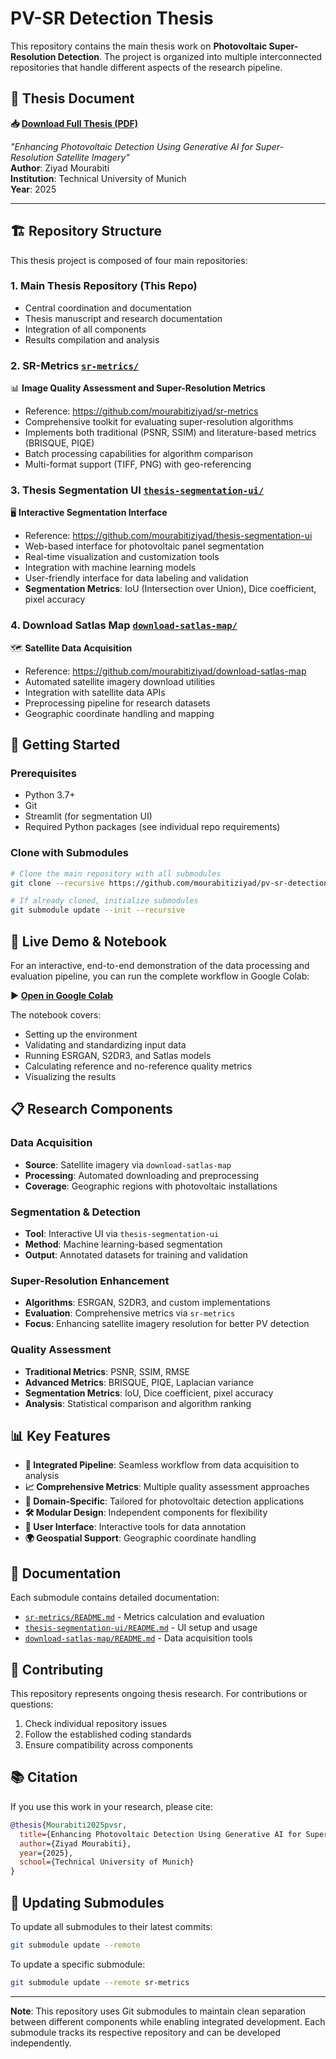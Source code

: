# PV-SR Detection Thesis

This repository contains the main thesis work on **Photovoltaic Super-Resolution Detection**. The project is organized into multiple interconnected repositories that handle different aspects of the research pipeline.

## 📄 Thesis Document

**📥 [Download Full Thesis (PDF)](./thesis.pdf)**

*"Enhancing Photovoltaic Detection Using Generative AI for Super-Resolution Satellite Imagery"*  
**Author**: Ziyad Mourabiti  
**Institution**: Technical University of Munich  
**Year**: 2025

---

## 🏗️ Repository Structure

This thesis project is composed of four main repositories:

### 1. **Main Thesis Repository** (This Repo)
- Central coordination and documentation
- Thesis manuscript and research documentation
- Integration of all components
- Results compilation and analysis

### 2. **SR-Metrics** [`sr-metrics/`](./sr-metrics) 
📊 **Image Quality Assessment and Super-Resolution Metrics**
- Reference: https://github.com/mourabitiziyad/sr-metrics
- Comprehensive toolkit for evaluating super-resolution algorithms
- Implements both traditional (PSNR, SSIM) and literature-based metrics (BRISQUE, PIQE)
- Batch processing capabilities for algorithm comparison
- Multi-format support (TIFF, PNG) with geo-referencing

### 3. **Thesis Segmentation UI** [`thesis-segmentation-ui/`](./thesis-segmentation-ui)
🖥️ **Interactive Segmentation Interface**
- Reference: https://github.com/mourabitiziyad/thesis-segmentation-ui
- Web-based interface for photovoltaic panel segmentation
- Real-time visualization and customization tools
- Integration with machine learning models
- User-friendly interface for data labeling and validation
- **Segmentation Metrics**: IoU (Intersection over Union), Dice coefficient, pixel accuracy

### 4. **Download Satlas Map** [`download-satlas-map/`](./download-satlas-map)
🗺️ **Satellite Data Acquisition**
- Reference: https://github.com/mourabitiziyad/download-satlas-map
- Automated satellite imagery download utilities
- Integration with satellite data APIs
- Preprocessing pipeline for research datasets
- Geographic coordinate handling and mapping

## 🚀 Getting Started

### Prerequisites
- Python 3.7+
- Git
- Streamlit (for segmentation UI)
- Required Python packages (see individual repo requirements)

### Clone with Submodules
```bash
# Clone the main repository with all submodules
git clone --recursive https://github.com/mourabitiziyad/pv-sr-detection-thesis.git

# If already cloned, initialize submodules
git submodule update --init --recursive
```

## 🚀 Live Demo & Notebook

For an interactive, end-to-end demonstration of the data processing and evaluation pipeline, you can run the complete workflow in Google Colab:

**▶️ [Open in Google Colab](https://colab.research.google.com/drive/1oMxrHK2Vsk8p-Ai1yBqhhci1drYTQmmo?usp=sharing)**

The notebook covers:
- Setting up the environment
- Validating and standardizing input data
- Running ESRGAN, S2DR3, and Satlas models
- Calculating reference and no-reference quality metrics
- Visualizing the results

## 📋 Research Components

### Data Acquisition
- **Source**: Satellite imagery via `download-satlas-map`
- **Processing**: Automated downloading and preprocessing
- **Coverage**: Geographic regions with photovoltaic installations

### Segmentation & Detection
- **Tool**: Interactive UI via `thesis-segmentation-ui`
- **Method**: Machine learning-based segmentation
- **Output**: Annotated datasets for training and validation

### Super-Resolution Enhancement
- **Algorithms**: ESRGAN, S2DR3, and custom implementations
- **Evaluation**: Comprehensive metrics via `sr-metrics`
- **Focus**: Enhancing satellite imagery resolution for better PV detection

### Quality Assessment
- **Traditional Metrics**: PSNR, SSIM, RMSE
- **Advanced Metrics**: BRISQUE, PIQE, Laplacian variance
- **Segmentation Metrics**: IoU, Dice coefficient, pixel accuracy
- **Analysis**: Statistical comparison and algorithm ranking

## 📊 Key Features

- **🔗 Integrated Pipeline**: Seamless workflow from data acquisition to analysis
- **📈 Comprehensive Metrics**: Multiple quality assessment approaches
- **🎯 Domain-Specific**: Tailored for photovoltaic detection applications
- **🛠️ Modular Design**: Independent components for flexibility
- **📱 User Interface**: Interactive tools for data annotation
- **🌍 Geospatial Support**: Geographic coordinate handling

## 📖 Documentation

Each submodule contains detailed documentation:
- [`sr-metrics/README.md`](./sr-metrics/README.md) - Metrics calculation and evaluation
- [`thesis-segmentation-ui/README.md`](./thesis-segmentation-ui/README.md) - UI setup and usage
- [`download-satlas-map/README.md`](./download-satlas-map/README.md) - Data acquisition tools

## 🤝 Contributing

This repository represents ongoing thesis research. For contributions or questions:
1. Check individual repository issues
2. Follow the established coding standards
3. Ensure compatibility across components

## 📚 Citation

If you use this work in your research, please cite:
```bibtex
@thesis{Mourabiti2025pvsr,
  title={Enhancing Photovoltaic Detection Using Generative AI for Super-Resolution Satellite Imagery},
  author={Ziyad Mourabiti},
  year={2025},
  school={Technical University of Munich}
}
```

## 🔧 Updating Submodules

To update all submodules to their latest commits:
```bash
git submodule update --remote
```

To update a specific submodule:
```bash
git submodule update --remote sr-metrics
```

---

**Note**: This repository uses Git submodules to maintain clean separation between different components while enabling integrated development. Each submodule tracks its respective repository and can be developed independently. 